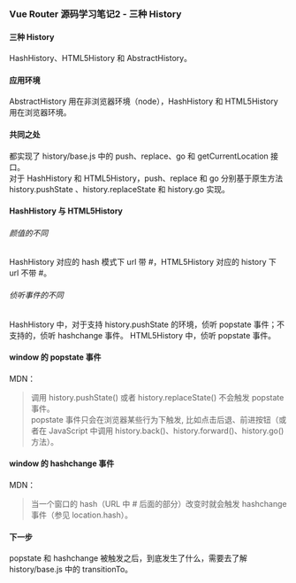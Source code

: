 ### Vue Router 源码学习笔记2 - 三种 History

#### 三种 History
HashHistory、HTML5History 和 AbstractHistory。

#### 应用环境

AbstractHistory 用在非浏览器环境（node），HashHistory 和 HTML5History 用在浏览器环境。

#### 共同之处
都实现了 history/base.js 中的 push、replace、go 和 getCurrentLocation 接口。  
对于 HashHistory 和 HTML5History，push、replace 和 go 分别基于原生方法 history.pushState 、history.replaceState 和 history.go 实现。

#### HashHistory 与 HTML5History
###### 颜值的不同
HashHistory 对应的 hash 模式下 url 带 #，HTML5History 对应的 history 下 url 不带 #。

###### 侦听事件的不同
HashHistory 中，对于支持 history.pushState 的环境，侦听 popstate 事件；不支持的，侦听 hashchange 事件。
HTML5History 中，侦听 popstate 事件。

#### window 的 popstate 事件
MDN：
> 调用 history.pushState() 或者 history.replaceState() 不会触发 popstate 事件。   
popstate 事件只会在浏览器某些行为下触发, 比如点击后退、前进按钮（或者在 JavaScript 中调用 history.back()、history.forward()、history.go()  方法）。

#### window 的 hashchange 事件
MDN：
> 当一个窗口的 hash（URL 中 # 后面的部分）改变时就会触发 hashchange 事件（参见 location.hash）。


#### 下一步
popstate 和 hashchange 被触发之后，到底发生了什么，需要去了解 history/base.js 中的 transitionTo。